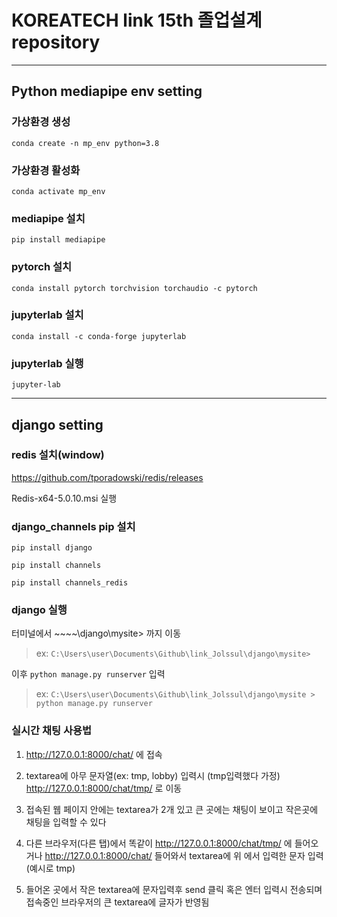 # KOREATECH link 15th 졸업설계 repository

---

## Python mediapipe env setting


### 가상환경 생성
```conda create -n mp_env python=3.8```

### 가상환경 활성화
```conda activate mp_env```

### mediapipe 설치
```pip install mediapipe```

### pytorch 설치
```conda install pytorch torchvision torchaudio -c pytorch```

### jupyterlab 설치
```conda install -c conda-forge jupyterlab```

### jupyterlab 실행
```jupyter-lab```

---

## django setting

### redis 설치(window)

https://github.com/tporadowski/redis/releases

Redis-x64-5.0.10.msi 실행

### django_channels pip 설치

``` pip install django ```

``` pip install channels ```

``` pip install channels_redis ```


### django 실행

터미널에서 ~~~~\django\mysite> 까지 이동
> ex: ``` C:\Users\user\Documents\Github\link_Jolssul\django\mysite> ```

이후 ``` python manage.py runserver ``` 입력

> ex: ``` C:\Users\user\Documents\Github\link_Jolssul\django\mysite > python manage.py runserver ```

### 실시간 채팅 사용법

1. http://127.0.0.1:8000/chat/ 에 접속

2. textarea에 아무 문자열(ex: tmp, lobby) 입력시 (tmp입력했다 가정)
http://127.0.0.1:8000/chat/tmp/ 로 이동

3. 접속된 웹 페이지 안에는 textarea가 2개 있고 큰 곳에는 채팅이 보이고 작은곳에 채팅을 입력할 수 있다

4. 다른 브라우저(다른 탭)에서 똑같이  http://127.0.0.1:8000/chat/tmp/ 에 들어오거나  http://127.0.0.1:8000/chat/ 들어와서 textarea에 위 에서 입력한 문자 입력(예시로 tmp)

5. 들어온 곳에서 작은 textarea에 문자입력후 send 클릭
혹은 엔터 입력시 전송되며 접속중인 브라우저의 큰 textarea에 글자가 반영됨

